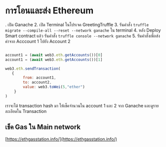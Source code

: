 # การโอนและส่ง Ethereum

. เปิด Ganache 
2. เปิด Terminal ในโปรเจค GreetingTruffle 
3. รันคำสั่ง `truffle migrate --compile-all --reset --network ganache` ใน terminal
4. หลัง Deploy Smart contract แล้ว รันคำสั่ง `truffle console --network ganache`
5. รันคำสั่งเพื่อส่งค่าจาก Acccount 1 ไปยัง Account 2 

```js

account1 = (await web3.eth.getAccounts())[0]
account1 = (await web3.eth.getAccounts())[1]

web3.eth.sendTransaction(
   {
		from: account1,
   		to: account2, 
		value: web3.toWei(5,"ether")
	}
)
```

เราจะได้ transaction hash มา ให้เช็คจำนวนใน account 1 และ 2 จาก Ganache และดูรายละเอียดใน Transaction 

## เช็ค Gas ใน Main network

[https://ethgasstation.info/](https://ethgasstation.info/)
